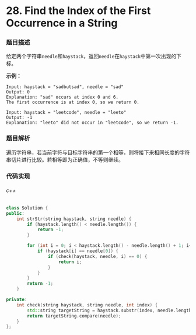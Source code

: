 # 28. Find the Index of the First Occurrence in a String

### 题目描述

给定两个字符串`needle`和`haystack`，返回`needle`在`haystack`中第一次出现的下标。

**示例：**

```
Input: haystack = "sadbutsad", needle = "sad"
Output: 0
Explanation: "sad" occurs at index 0 and 6.
The first occurrence is at index 0, so we return 0.
```

```
Input: haystack = "leetcode", needle = "leeto"
Output: -1
Explanation: "leeto" did not occur in "leetcode", so we return -1.
```

### 题目解析

遍历字符串，若当前字符与目标字符串的第一个相等，则将接下来相同长度的字符串切片进行比较。若相等即为正确值，不等则继续。

### 代码实现

###### c++

```c++
class Solution {
public:
    int strStr(string haystack, string needle) {
        if (haystack.length() < needle.length()) {
            return -1;
        }

        for (int i = 0; i < haystack.length() - needle.length() + 1; i++) {
            if (haystack[i] == needle[0]) {
                if (check(haystack, needle, i) == 0) {
                    return i;
                }
            }
        }
        return -1;
    }

private:
    int check(string haystack, string needle, int index) {
        std::string targetString = haystack.substr(index, needle.length());
        return targetString.compare(needle);
    }
};
```